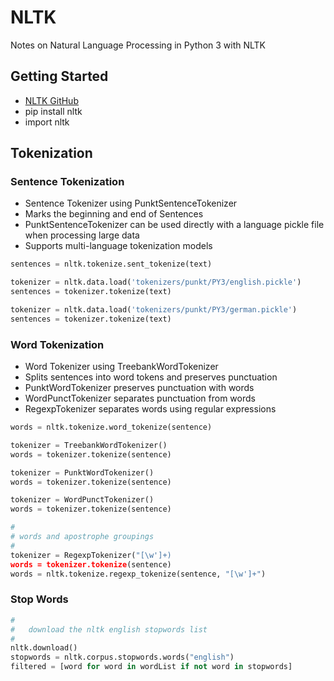 # NLTK

Notes on Natural Language Processing in Python 3 with NLTK

## Getting Started

* [NLTK GitHub](https://github.com/nltk/nltk)
* pip install nltk
* import nltk

## Tokenization

### Sentence Tokenization

* Sentence Tokenizer using PunktSentenceTokenizer
* Marks the beginning and end of Sentences
* PunktSentenceTokenizer can be used directly with a language pickle file when processing large data
* Supports multi-language tokenization models

```python
sentences = nltk.tokenize.sent_tokenize(text)

tokenizer = nltk.data.load('tokenizers/punkt/PY3/english.pickle')
sentences = tokenizer.tokenize(text)

tokenizer = nltk.data.load('tokenizers/punkt/PY3/german.pickle')
sentences = tokenizer.tokenize(text)
```

### Word Tokenization

* Word Tokenizer using TreebankWordTokenizer
* Splits sentences into word tokens and preserves punctuation
* PunktWordTokenizer preserves punctuation with words
* WordPunctTokenizer separates punctuation from words
* RegexpTokenizer separates words using regular expressions

```python
words = nltk.tokenize.word_tokenize(sentence)

tokenizer = TreebankWordTokenizer()
words = tokenizer.tokenize(sentence)

tokenizer = PunktWordTokenizer()
words = tokenizer.tokenize(sentence)

tokenizer = WordPunctTokenizer()
words = tokenizer.tokenize(sentence)

#
# words and apostrophe groupings
#
tokenizer = RegexpTokenizer("[\w']+)
words = tokenizer.tokenize(sentence)
words = nltk.tokenize.regexp_tokenize(sentence, "[\w']+")
```

### Stop Words

```python
#
#   download the nltk english stopwords list
#
nltk.download()
stopwords = nltk.corpus.stopwords.words("english")
filtered = [word for word in wordList if not word in stopwords]
```
